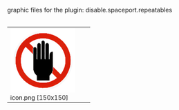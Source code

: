 graphic files for the plugin: disable.spaceport.repeatables<br>
<br>
<table>
	<tr>
		<td><img src="https://github.com/zuckung/endless-sky-plugins/blob/main/myplugins/disable.spaceport.repeatables/icon.png?raw=true" width="150" height="150"><br>
		icon.png [150x150]</td>
		<td></td>
		<td></td>
	</tr>
</table>
